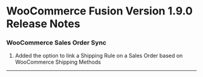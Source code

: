 # WooCommerce Fusion Version 1.9.0 Release Notes

### WooCommerce Sales Order Sync
1. Added the option to link a Shipping Rule on a Sales Order based on WooCommerce Shipping Methods

---
